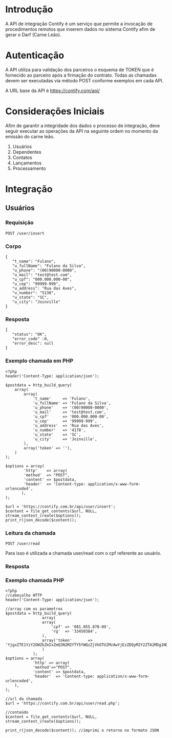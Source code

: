 # Introdução

A API de integração Contify é um serviço que permite a invocação de procedimentos remotos que inserem dados no sistema Contify afim de gerar o Darf (Carne Leão).

# Autenticação

A API utiliza para validação dos parceiros o esquema de TOKEN que é fornecido ao parceiro após a firmação do contrato. 
Todas as chamadas devem ser executadas via método POST conforme exemplos em cada API.

A URL base da API é https://contify.com/api/

# Considerações Iniciais

Afim de garantir a integridade dos dados o processo de integração, deve seguir executar as operações da API na seguinte ordem no momento da emissão do carne leão.

1. Usuários
2. Dependentes
3. Contatos
4. Lançamentos
5. Processamento

# Integração

## Usuários

### Requisição

`POST /user/insert`

### Corpo

```
{  
   "t_name": "Fulano",
   "u_fullName": "Fulano da Silva",
   "u_phone": "(00)90000-0000",
   "u_mail": "test@test.com",
   "u_cpf": "000.000.000-00",
   "u_cep": "99999-999",
   "u_address": "Rua das Aves",
   "u_number": "5130",
   "u_state": "SC",
   "u_city": "Joinville"
}
```

### Resposta

```
{
   "status": "OK",
   "error_code" :0,
   "error_desc": null
}
```

### Exemplo chamada em PHP

```
<?php
header('Content-Type: application/json');

$postdata = http_build_query(
    array(
	    array(
			't_name'     => 'Fulano',
			'u_fullName' => 'Fulano da Silva',
			'u_phone'    => '(00)90000-0000',
			'u_mail'     => 'test@test.com',
			'u_cpf'      => '000.000.000-00',
			'u_cep'      => '99999-999',
			'u_address'  => 'Rua das Aves',
			'u_number'   => '4178',
			'u_state'    => 'SC',
			'u_city'     => 'Joinville',
	    ),
	    array('token' => ''),				
    )
);

$options = array(
		'http'    => array(
		'method'  => "POST",
		'content' => $postdata,
		'header'  => 'Content-type: application/x-www-form-urlencoded',
	   ),
);

$url = 'https://contify.com.br/api/user/insert';
$content = file_get_contents($url, NULL, stream_context_create($options));
print_r(json_decode($content));
```

### Leitura da chamada

`POST /user/read`

Para isso é utilizada a chamada user/read com o cpf referente ao usuário.

### Resposta



### Exemplo chamada PHP
```
<?php
//cabeçalho HTTP
header('Content-Type: application/json');

//array com os parametros 
$postdata = http_build_query(
				array(
				array(
					'cpf' => '081.055.870-09',
					'rg'  => '33450384',
				),
				array('token'       => 'YjgxZTE1YzY2OWZkZmIxZmQ3N2M2YTY5YWQzZjVkOTU2MzAwYjEzZDQyM2Y2ZTA2MDg1NDJkNWE5NzdlZTY0NjUxZTJkNDNjZmI0MDhlMmZlMTk5MGQ2ZTAyOTc3NGEwZGFjODgyOWJjZGNjNDcyMGU2NDMwMTA3NGNiNjgyMTE=')				
				)
			);
$options = array(
			'http' => array(
			'method'=>"POST",
			'content' => $postdata,
			'header'  => 'Content-type: application/x-www-form-urlencoded',
	),
);

//url da chamada 
$url = 'https://contify.com.br/api/user/read.php';

//conteúdo 
$content = file_get_contents($url, NULL, stream_context_create($options));

print_r(json_decode($content)); //imprimi o retorno no formato JSON
```




